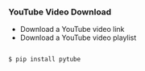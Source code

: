 ### YouTube Video Download

* Download a YouTube video link
* Download a YouTube video playlist

```python

$ pip install pytube

```